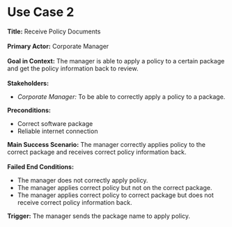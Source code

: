 # Use Case 2

<b>Title:</b> Receive Policy Documents
<br><br>
<b>Primary Actor:</b> Corporate Manager
<br><br>
<b>Goal in Context:</b> The manager is able to apply a policy to a certain package and get the policy information back to review.
<br><br>
<b>Stakeholders:</b>
<ul>
<li><i>Corporate Manager:</i> To be able to correctly apply a policy to a package. </li>
</ul>
<b>Preconditions:</b>
<ul>
<li>Correct software package </li>
<li>Reliable internet connection</li>
</ul>
<b>Main Success Scenario:</b> The manager correctly applies policy to the correct package and receives correct policy information back.
<br><br>
<b>Failed End Conditions:</b> 
<ul>
<li> The manager does not correctly apply policy. </li>
<li> The manager applies correct policy but not on the correct package. </li>
<li> The manager applies correct policy to correct package but does not receive correct policy information back. </li>
</ul>
<b>Trigger:</b> The manager sends the package name to apply policy.

